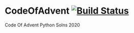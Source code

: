 # CodeOfAdvent [![Build Status](https://travis-ci.com/jamiebarker0310/CodeOfAdvent.svg?branch=master)](https://travis-ci.com/jamiebarker0310/CodeOfAdvent)
Code Of Advent Python Solns 2020
